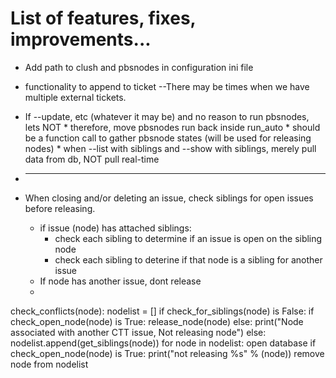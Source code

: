 # List of features, fixes, improvements...

* Add path to clush and pbsnodes in configuration ini file
* functionality to append to ticket --There may be times when we have multiple external tickets.
* If --update, etc (whatever it may be) and no reason to run pbsnodes, lets NOT
      * therefore, move pbsnodes run back inside run_auto
	  * should be a function call to gather pbsnode states (will be used for releasing nodes)
      * when --list with siblings and --show with siblings, merely pull data from db, NOT pull real-time	  

* ------------------
* When closing and/or deleting an issue, check siblings for open issues before releasing.
  * if issue (node) has attached siblings:
    * check each sibling to determine if an issue is open on the sibling node
    * check each sibling to deterine if that node is a sibling for another issue
  * If node has another issue, dont release
  *

check_conflicts(node):
	nodelist = []
        if check_for_siblings(node) is False:
            if check_open_node(node) is True:
                 release_node(node)
            else:
                print("Node associated with another CTT issue, Not releasing node")
        else:
            nodelist.append(get_siblings(node))
            for node in nodelist:
               open database
               if check_open_node(node) is True:
                   print("not releasing %s" % (node))
                   remove node from nodelist
                

